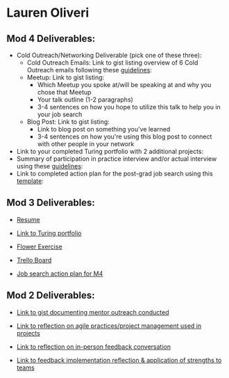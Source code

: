 # Lauren Oliveri

## Mod 4 Deliverables:
* Cold Outreach/Networking Deliverable (pick one of these three):
    * Cold Outreach Emails: Link to gist listing overview of 6 Cold Outreach emails following these [guidelines](https://github.com/turingschool/career-development-curriculum/blob/master/module_four/cold_outreach_deliverable_guidelines.md):
    * Meetup: Link to gist listing: 
      * Which Meetup you spoke at/will be speaking at and why you chose that Meetup
      * Your talk outline (1-2 paragraphs)
      * 3-4 sentences on how you hope to utilize this talk to help you in your job search
    * Blog Post: Link to gist listing:
       * Link to blog post on something you've learned
       * 3-4 sentences on how you're using this blog post to connect with other people in your network 
* Link to your completed Turing portfolio with 2 additional projects: 
* Summary of participation in practice interview and/or actual interview using these [guidelines](https://github.com/turingschool/career-development-curriculum/blob/master/module_four/interview_practice_reflection_guidelines.md):
* Link to completed action plan for the post-grad job search using this [template](https://github.com/turingschool/career-development-curriculum/blob/master/module_four/post_grad_plan.md): 

## Mod 3 Deliverables:

* [Resume](https://www.canva.com/design/DACUfYbNAPU/TsYu-GOh2nUP_kRg2IbCQA/view?utm_content=DACUfYbNAPU&utm_campaign=designshare&utm_medium=link&utm_source=sharebutton)

* [Link to Turing portfolio](https://www.turing.io/alumni/lauren-oliveri)

* [Flower Exercise](https://gist.github.com/lao9/444f83aa64d827da19f622d47a075f3a)

* [Trello Board](https://trello.com/b/vlxgURWr/job-tracker) 

* [Job search action plan for M4](https://gist.github.com/lao9/520e2f85970b18d4b32e9c5d78fa6abc)

## Mod 2 Deliverables:
* [Link to gist documenting mentor outreach conducted](https://gist.github.com/lao9/6649939a9a7d1d70160bb37f9b674d69)
  
* [Link to reflection on agile practices/project management used in projects](https://gist.github.com/lao9/1d0e85aa418ac4ea81072b43cd8aa06c)
  
 * [Link to reflection on in-person feedback conversation](https://gist.github.com/lao9/08a88c4262f0801fce8dc3b30bef8bec)
  
 * [Link to feedback implementation reflection & application of strengths to teams](https://gist.github.com/lao9/f92fdf7a932cfe175a1f6f8e85ce08cb)
